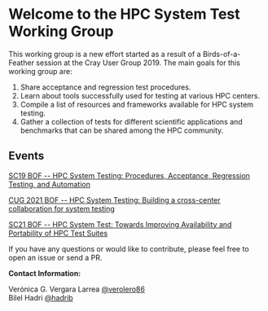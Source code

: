 # Welcome to the HPC System Test Working Group

This working group is a new effort started as a result of a Birds-of-a-Feather session at the Cray User Group 2019. The main goals for this working group are:
1. Share acceptance and regression test procedures.
1. Learn about tools successfully used for testing at various HPC centers.
1. Compile a list of resources and frameworks available for HPC system testing.
1. Gather a collection of tests for different scientific applications and benchmarks that can be shared among the HPC community.

## Events
[SC19 BOF -- HPC System Testing: Procedures, Acceptance, Regression Testing, and Automation](https://olcf.github.io/hpc-system-test-wg/events/sc19bof.html)

[CUG 2021 BOF -- HPC System Testing: Building a cross-center collaboration for system testing](https://olcf.github.io/hpc-system-test-wg/events/cug2021bof)

[SC21 BOF -- HPC System Test: Towards Improving Availability and Portability of HPC Test Suites](https://olcf.github.io/hpc-system-test-wg/events/sc21bof)

If you have any questions or would like to contribute, please feel free to open an issue or send a PR.

**Contact Information:** 

Verónica G. Vergara Larrea [@verolero86](https://github.com/verolero86)  
Bilel Hadri [@hadrib](https://github.com/hadrib)
